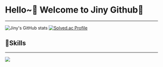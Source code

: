 # Hello~👋 Welcome to Jiny Github🌹
---

<!--
**goodlucky1215/goodlucky1215** is a ✨ _special_ ✨ repository because its `README.md` (this file) appears on your GitHub profile.

Here are some ideas to get you started:

- 🔭 I’m currently working on ...
- 🌱 I’m currently learning ...
- 👯 I’m looking to collaborate on ...
- 🤔 I’m looking for help with ...
- 💬 Ask me about ...
- 📫 How to reach me: ...
- 😄 Pronouns: ...
- ⚡ Fun fact: ...
-->

![Jiny's GitHub stats](https://github-readme-stats.vercel.app/api?username=goodlucky1215&show_icons=true&theme=great-gatsby)
[![Solved.ac Profile](http://mazassumnida.wtf/api/v2/generate_badge?boj=goodlucky00)](https://solved.ac/goodlucky00)

## 🔭Skills
---
<img src="https://img.shields.io/badge/JAVA-007396?style=flat-square&logo=JAVA&logoColor=white"/>
